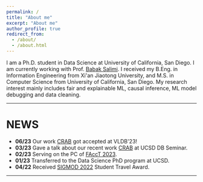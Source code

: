 ```yaml
---
permalink: /
title: "About me"
excerpt: "About me"
author_profile: true
redirect_from: 
  - /about/
  - /about.html
---
```


I am a Ph.D. student in Data Science at University of California, San Diego. I am currently working with Prof. [Babak Salimi](https://bsalimi.github.io/). I received my B.Eng. in Information Engineering from Xi'an Jiaotong University, and M.S. in Computer Science from University of California, San Diego. My research interest mainly includes fair and explainable ML, causal inference, ML model debugging and data cleaning.

---

NEWS
======
* **06/23** Our work [CRAB](https://lodino.github.io/publication/vldb23) got accepted at VLDB'23!
* **03/23** Gave a talk about our recent work [CRAB](https://arxiv.org/abs/2212.10839) at UCSD DB Seminar.
* **02/23** Serving on the PC of [FAccT 2023](https://facctconference.org/2023/).
* **01/23** Transferred to the Data Science PhD program at UCSD.
* **04/22** Received [SIGMOD 2022](https://sigmodconf.hosting.acm.org/2022/) Student Travel Award.

<!-- 
---

*I am looking for Research Intern/Machine Learning Intern roles at summer 2023. Please feel free to reach out to me if you think I would be a good fit.*
 -->
---



<script type='text/javascript' id='clustrmaps' src='//cdn.clustrmaps.com/map_v2.js?cl=080808&w=200&t=n&d=EDRFLLmYV_04jV0XECpDJonac7HIQqparNoTmPbFMvo&co=ffffff&cmo=3acc3a&cmn=ff5353&ct=808080'></script>